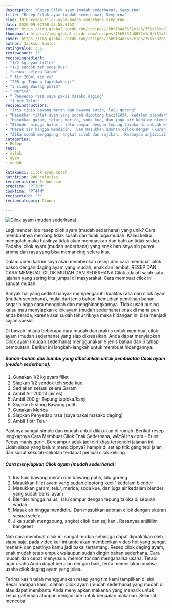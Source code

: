 ```yaml
---
description: "Resep Cilok ayam (mudah sederhana), Sempurna"
title: "Resep Cilok ayam (mudah sederhana), Sempurna"
slug: 3818-resep-cilok-ayam-mudah-sederhana-sempurna
date: 2020-09-02T08:35:55.515Z
image: https://img-global.cpcdn.com/recipes/15b9f34a5652e1e3/751x532cq70/cilok-ayam-mudah-sederhana-foto-resep-utama.jpg
thumbnail: https://img-global.cpcdn.com/recipes/15b9f34a5652e1e3/751x532cq70/cilok-ayam-mudah-sederhana-foto-resep-utama.jpg
cover: https://img-global.cpcdn.com/recipes/15b9f34a5652e1e3/751x532cq70/cilok-ayam-mudah-sederhana-foto-resep-utama.jpg
author: Jackson Santos
ratingvalue: 3.6
reviewcount: 13
recipeingredient:
- "1/2 kg ayam fillet"
- "1/2 sendok teh soda kue"
- "sesuai selera Garam"
- " Air 200ml air es"
- "200 gr Tepung tapiokakanji"
- "5 siung Bawang putih"
- " Merica"
- " Penyedap rasa saya pakai masako daging"
- "1 btr Telur"
recipeinstructions:
- "Iris tipis bawang merah dan bawang putih, lalu goreng"
- "Masukkan fillet ayam yang sudah dipotong kecil&#34; kedalam blender"
- "Masukkan garam, telur, merica, soda kue, dan juga air kedalam blender yang sudah berisi ayam"
- "Blender hingga halus,, lalu campur dengan tepung taioka di sebuah wadah"
- "Masak air hingga mendidih.. Dan masukkan adonan cilok dengan ukuran sesuai selera."
- "Jika sudah mengapung, angkat cilok dan sajikan.. Rasanyaa anjiiiiiim bangeeet"
categories:
- Resep
tags:
- cilok
- ayam
- mudah

katakunci: cilok ayam mudah 
nutrition: 280 calories
recipecuisine: Indonesian
preptime: "PT38M"
cooktime: "PT44M"
recipeyield: "3"
recipecategory: Dinner

---
```



![Cilok ayam (mudah sederhana)](https://img-global.cpcdn.com/recipes/15b9f34a5652e1e3/751x532cq70/cilok-ayam-mudah-sederhana-foto-resep-utama.jpg)

Lagi mencari ide resep cilok ayam (mudah sederhana) yang unik? Cara membuatnya memang tidak susah dan tidak juga mudah. Kalau keliru mengolah maka hasilnya tidak akan memuaskan dan bahkan tidak sedap. Padahal cilok ayam (mudah sederhana) yang enak harusnya sih punya aroma dan rasa yang bisa memancing selera kita.

Dalam video kali ini saya akan memberikan resep dan cara membuat cilok bakso dengan daging ayam yang mudah, enak dan lembut. RESEP DAN CARA MEMBUAT CILOK MUDAH DAN SEDERHANA Cilok adalah salah satu jajanan yang sering kita jumpai di masyarakat. Cara membuat cilok ini sangat mudah.

Banyak hal yang sedikit banyak mempengaruhi kualitas rasa dari cilok ayam (mudah sederhana), mulai dari jenis bahan, kemudian pemilihan bahan segar hingga cara mengolah dan menghidangkannya. Tidak usah pusing kalau mau menyiapkan cilok ayam (mudah sederhana) enak di mana pun anda berada, karena asal sudah tahu triknya maka hidangan ini bisa menjadi sajian spesial.


Di bawah ini ada beberapa cara mudah dan praktis untuk membuat cilok ayam (mudah sederhana) yang siap dikreasikan. Anda dapat menyiapkan Cilok ayam (mudah sederhana) menggunakan 9 jenis bahan dan 6 tahap pembuatan. Berikut ini langkah-langkah untuk membuat hidangannya.

<!--inarticleads1-->

##### Bahan-bahan dan bumbu yang dibutuhkan untuk pembuatan Cilok ayam (mudah sederhana):

1. Gunakan 1/2 kg ayam fillet
1. Siapkan 1/2 sendok teh soda kue
1. Sediakan sesuai selera Garam
1. Ambil  Air 200ml (air es)
1. Ambil 200 gr Tepung tapioka/kanji
1. Siapkan 5 siung Bawang putih
1. Gunakan  Merica
1. Siapkan  Penyedap rasa (saya pakai masako daging)
1. Ambil 1 btr Telur


Pastinya sangat simple dan mudah untuk dilakukan di rumah. Berikut resep lengkapnya Cara Membuat Cilok Enak Sederhana, wAYAHna.com - Bulet Pedas manis gurih. Bercampur aduk jadi ciri khas tersendiri jajanan ini. Lidah siapa yang belum mencicipnya? hampir di setiap titik gang tepi jalan dan sudut sekolah-sekolah terdapat penjual cilok keliling. 

<!--inarticleads2-->

##### Cara menyiapkan Cilok ayam (mudah sederhana):

1. Iris tipis bawang merah dan bawang putih, lalu goreng
1. Masukkan fillet ayam yang sudah dipotong kecil&#34; kedalam blender
1. Masukkan garam, telur, merica, soda kue, dan juga air kedalam blender yang sudah berisi ayam
1. Blender hingga halus,, lalu campur dengan tepung taioka di sebuah wadah
1. Masak air hingga mendidih.. Dan masukkan adonan cilok dengan ukuran sesuai selera.
1. Jika sudah mengapung, angkat cilok dan sajikan.. Rasanyaa anjiiiiiim bangeeet


Nah cara membuat cilok ini sangat mudah sehingga dapat dipraktikan oleh siapa saja. pada video kali ini tante akan memberikan video hot yang sangat menarik dan pastinya kamu jadi bakal tertantang. Resep cilok daging ayam, enak mudah tetap empuk walaupun sudah dingin bahan sederhana. Cara mudah dan cepat menyusun, memonitor dan menganalisa usaha. Tetapi agar usaha Anda dapat berjalan dengan baik, tentu memerlukan analisa usaha cilok daging ayam yang jelas. 

Terima kasih telah menggunakan resep yang tim kami tampilkan di sini. Besar harapan kami, olahan Cilok ayam (mudah sederhana) yang mudah di atas dapat membantu Anda menyiapkan makanan yang menarik untuk keluarga/teman ataupun menjadi ide untuk berjualan makanan. Selamat mencoba!
